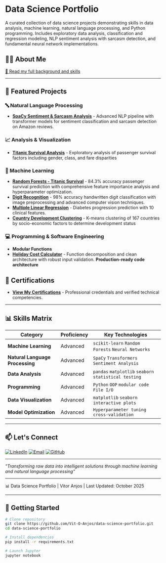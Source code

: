 # Data Science Portfolio

A curated collection of data science projects demonstrating skills in data analysis, machine learning, natural language processing, and Python programming. Includes exploratory data analysis, classification and regression modeling, NLP sentiment analysis with sarcasm detection, and fundamental neural network implementations.

## 👨‍💻 About Me
[📖 Read my full background and skills](./about-me.md)

---

## 🚀 Featured Projects

### 🔤 Natural Language Processing
- [**SpaCy Sentiment & Sarcasm Analysis**](./nlp/spacy-sentiment-analysis/) - Advanced NLP pipeline with transformer models for sentiment classification and sarcasm detection on Amazon reviews.

### 📈 Analysis & Visualization
- **[Titanic Survival Analysis](./data-analysis/titanic-survival-analysis)** - Exploratory analysis of passenger survival factors including gender, class, and fare disparities

### 🤖 Machine Learning
- [**Random Forests - Titanic Survival**](./machine-learning/random-forests/) - 84.3% accuracy passenger survival prediction with comprehensive feature importance analysis and hyperparameter optimization.
- [**Digit Recognition**](./machine-learning/digit-recognition/) - 98% accuracy handwritten digit classification with image preprocessing and advanced computer vision techniques.
- [**Multiple Linear Regression**](./machine-learning/multiple-linear-regression/) - Diabetes progression prediction with 10 clinical features.
- **[Country Development Clustering](./machine-learning/country-clustering)** - K-means clustering of 167 countries by socio-economic factors to determine development status

### 💻 Programming & Software Engineering
- **Modular Functions**
- [**Holiday Cost Calculator**](./programming-software-engineering/modular-functions/holiday-cost-calculator) - Function decomposition and clean architecture with robust input validation. **Production-ready code architecture**

## 📜 Certifications
- [**View My Certifications**](./certifications/) - Professional credentials and verified technical competencies.

---

## 📊 Skills Matrix

| Category | Proficiency | Key Technologies |
|----------|-------------|------------------|
| **Machine Learning** | Advanced | `scikit-learn` `Random Forests` `Neural Networks` |
| **Natural Language Processing** | Advanced | `SpaCy` `Transformers` `Sentiment Analysis` |
| **Data Analysis** | Advanced | `pandas` `matplotlib` `seaborn` `statistical testing` |
| **Programming** | Advanced | `Python` `OOP` `modular code` `File I/O` |
| **Data Visualization** | Advanced | `matplotlib` `seaborn` `interactive plots` |
| **Model Optimization** | Advanced | `Hyperparameter tuning` `cross-validation` |

---

## 📫 Let's Connect

[![LinkedIn](https://img.shields.io/badge/LinkedIn-Connect-blue?logo=linkedin)](https://linkedin.com/in/vitor-david-anjos-33242a107/)
[![Email](https://img.shields.io/badge/Email-Contact%20Me-red?logo=gmail)](mailto:your-email@domain.com)
[![GitHub](https://img.shields.io/badge/GitHub-Follow-black?logo=github)](https://github.com/DavSilvs)

---

 *"Transforming raw data into intelligent solutions through machine learning and natural language processing"*

---

📊 Data Science Portfolio | Vitor Anjos | Last Updated: October 2025

---

## 🚀 Getting Started

```bash
# Clone repository
git clone https://github.com/Vit-O-Anjos/data-science-portfolio.git
cd data-science-portfolio

# Install dependencies
pip install -r requirements.txt

# Launch Jupyter
jupyter notebook
